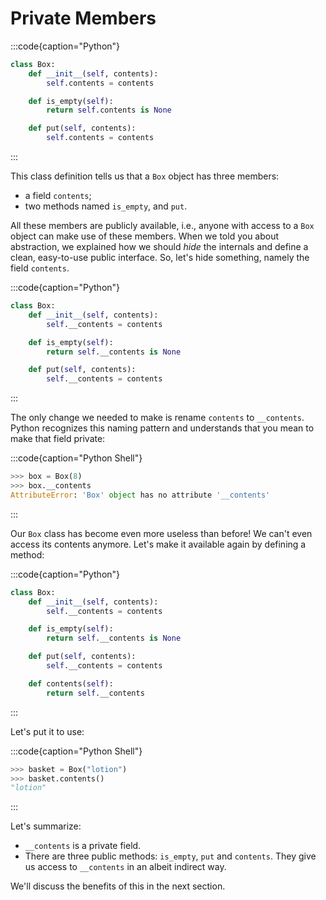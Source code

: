 # Private Members

:::code{caption="Python"}

```python
class Box:
    def __init__(self, contents):
        self.contents = contents

    def is_empty(self):
        return self.contents is None

    def put(self, contents):
        self.contents = contents
```

:::

This class definition tells us that a `Box` object has three members:

* a field `contents`;
* two methods named `is_empty`, and `put`.

All these members are publicly available, i.e., anyone with access to a `Box` object can make use of these members.
When we told you about abstraction, we explained how we should *hide* the internals and define a clean, easy-to-use public interface.
So, let's hide something, namely the field `contents`.

:::code{caption="Python"}

```python
class Box:
    def __init__(self, contents):
        self.__contents = contents

    def is_empty(self):
        return self.__contents is None

    def put(self, contents):
        self.__contents = contents
```

:::

The only change we needed to make is rename `contents` to `__contents`.
Python recognizes this naming pattern and understands that you mean to make that field private:

:::code{caption="Python Shell"}

```python
>>> box = Box(8)
>>> box.__contents
AttributeError: 'Box' object has no attribute '__contents'
```

:::

Our `Box` class has become even more useless than before!
We can't even access its contents anymore.
Let's make it available again by defining a method:

:::code{caption="Python"}

```python
class Box:
    def __init__(self, contents):
        self.__contents = contents

    def is_empty(self):
        return self.__contents is None

    def put(self, contents):
        self.__contents = contents

    def contents(self):
        return self.__contents
```

:::

Let's put it to use:

:::code{caption="Python Shell"}

```python
>>> basket = Box("lotion")
>>> basket.contents()
"lotion"
```

:::

Let's summarize:

* `__contents` is a private field.
* There are three public methods: `is_empty`, `put` and `contents`.
  They give us access to `__contents` in an albeit indirect way.

We'll discuss the benefits of this in the next section.
